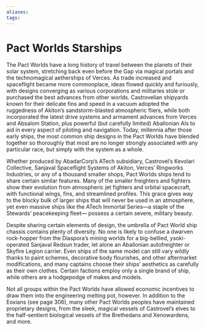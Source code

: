 ```yaml
---
aliases: 
tags: 
---
```


# Pact Worlds Starships

The Pact Worlds have a long history of travel between the planets of their solar system, stretching back even before the Gap via magical portals and the technomagical aetherships of Verces. As trade increased and spaceflight became more commonplace, ideas flowed quickly and furiously, with designs converging as various corporations and militaries stole or purchased the best advances from other worlds. Castrovelian shipyards known for their delicate fins and speed in a vacuum adopted the ruggedness of Akiton’s sandstorm-blasted atmospheric fliers, while both incorporated the latest drive systems and armament advances from Verces and Absalom Station, plus powerful (but carefully limited) Aballonian AIs to aid in every aspect of piloting and navigation. Today, millennia after those early ships, the most common ship designs in the Pact Worlds have blended together so thoroughly that most are no longer strongly associated with any particular race, but simply with the system as a whole.  
  
Whether produced by AbadarCorp’s ATech subsidiary, Castrovel’s Kevolari Collective, Sanjaval Spaceflight Systems of Akiton, Verces’ Ringworks Industries, or any of a thousand smaller shops, Pact Worlds ships tend to share certain similar features. Many of the smaller freighters and fighters show their evolution from atmospheric jet fighters and orbital spacecraft, with functional wings, fins, and streamlined profiles. This grace gives way to the blocky bulk of larger ships that will never be used in an atmosphere, yet even massive ships like the ATech Immortal Series—a staple of the Stewards’ peacekeeping fleet— possess a certain severe, military beauty.  
  
Despite sharing certain elements of design, the umbrella of Pact World ship chassis contains plenty of diversity. No one is likely to confuse a dwarven rock-hopper from the Diaspora’s mining worlds for a big-bellied, ysoki-operated Sanjaval Redsun trader, let alone an Aballonian autofreighter or Skyfire Legion carrier. Even ships of the same model can still vary wildly thanks to paint schemes, decorative body flourishes, and other aftermarket modifications, and many captains choose their ships’ aesthetics as carefully as their own clothes. Certain factions employ only a single brand of ship, while others are a hodgepodge of makes and models.  
  
Not all groups within the Pact Worlds have allowed economic incentives to draw them into the engineering melting pot, however. In addition to the Eoxians (see page 306), many other Pact Worlds peoples have maintained proprietary designs, from the sleek, magical vessels of Castrovel’s elves to the half-sentient biological vessels of the Brethedans and Xenowardens, and more.